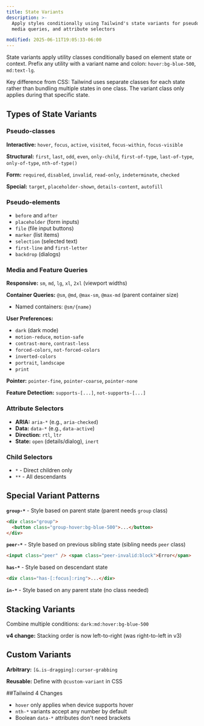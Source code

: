 ```yaml
---
title: State Variants
description: >-
  Apply styles conditionally using Tailwind's state variants for pseudo-classes,
  media queries, and attribute selectors

modified: 2025-06-11T19:05:33-06:00
---
```


State variants apply utility classes conditionally based on element state or context. Prefix any utility with a variant name and colon: `hover:bg-blue-500`, `md:text-lg`.

Key difference from CSS: Tailwind uses separate classes for each state rather than bundling multiple states in one class. The variant class only applies during that specific state.

## Types of State Variants

### Pseudo-classes

**Interactive:** `hover`, `focus`, `active`, `visited`, `focus-within`, `focus-visible`

**Structural:** `first`, `last`, `odd`, `even`, `only-child`, `first-of-type`, `last-of-type`, `only-of-type`, `nth-of-type()`

**Form:** `required`, `disabled`, `invalid`, `read-only`, `indeterminate`, `checked`

**Special:** `target`, `placeholder-shown`, `details-content`, `autofill`

### Pseudo-elements

- `before` and `after`
- `placeholder` (form inputs)
- `file` (file input buttons)
- `marker` (list items)
- `selection` (selected text)
- `first-line` and `first-letter`
- `backdrop` (dialogs)

### Media and Feature Queries

**Responsive:** `sm`, `md`, `lg`, `xl`, `2xl` (viewport widths)

**Container Queries:** `@sm`, `@md`, `@max-sm`, `@max-md` (parent container size)

- Named containers: `@sm/{name}`

**User Preferences:**

- `dark` (dark mode)
- `motion-reduce`, `motion-safe`
- `contrast-more`, `contrast-less`
- `forced-colors`, `not-forced-colors`
- `inverted-colors`
- `portrait`, `landscape`
- `print`

**Pointer:** `pointer-fine`, `pointer-coarse`, `pointer-none`

**Feature Detection:** `supports-[...]`, `not-supports-[...]`

### Attribute Selectors

- **ARIA:** `aria-*` (e.g., `aria-checked`)
- **Data:** `data-*` (e.g., `data-active`)
- **Direction:** `rtl`, `ltr`
- **State:** `open` (details/dialog), `inert`

### Child Selectors

- `*` - Direct children only
- `**` - All descendants

## Special Variant Patterns

**`group-*`** - Style based on parent state (parent needs `group` class)

```html tailwind
<div class="group">
  <button class="group-hover:bg-blue-500">...</button>
</div>
```

**`peer-*`** - Style based on previous sibling state (sibling needs `peer` class)

```html tailwind
<input class="peer" /> <span class="peer-invalid:block">Error</span>
```

**`has-*`** - Style based on descendant state

```html tailwind
<div class="has-[:focus]:ring">...</div>
```

**`in-*`** - Style based on any parent state (no class needed)

## Stacking Variants

Combine multiple conditions: `dark:md:hover:bg-blue-500`

**v4 change:** Stacking order is now left-to-right (was right-to-left in v3)

## Custom Variants

**Arbitrary:** `[&.is-dragging]:cursor-grabbing`

**Reusable:** Define with `@custom-variant` in CSS

##Tailwind 4 Changes

- `hover` only applies when device supports hover
- `nth-*` variants accept any number by default
- Boolean `data-*` attributes don't need brackets
